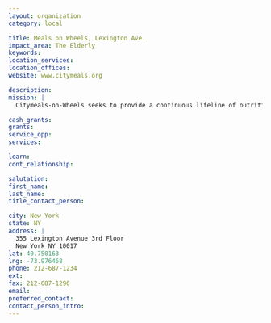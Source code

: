```yaml
---
layout: organization
category: local

title: Meals on Wheels, Lexington Ave.
impact_area: The Elderly
keywords: 
location_services: 
location_offices: 
website: www.citymeals.org

description: 
mission: |
  Citymeals-on-Wheels seeks to provide a continuous lifeline of nutritious food and human company to homebound elderly New Yorkers in need, thereby helping them to live with dignity in their own familiar homes and communities.

cash_grants: 
grants: 
service_opp: 
services: 

learn: 
cont_relationship: 

salutation: 
first_name: 
last_name: 
title_contact_person: 

city: New York
state: NY
address: |
  355 Lexington Avenue 3rd Floor  
  New York NY 10017
lat: 40.750163
lng: -73.976468
phone: 212-687-1234
ext: 
fax: 212-687-1296
email: 
preferred_contact: 
contact_person_intro: 
---
```

